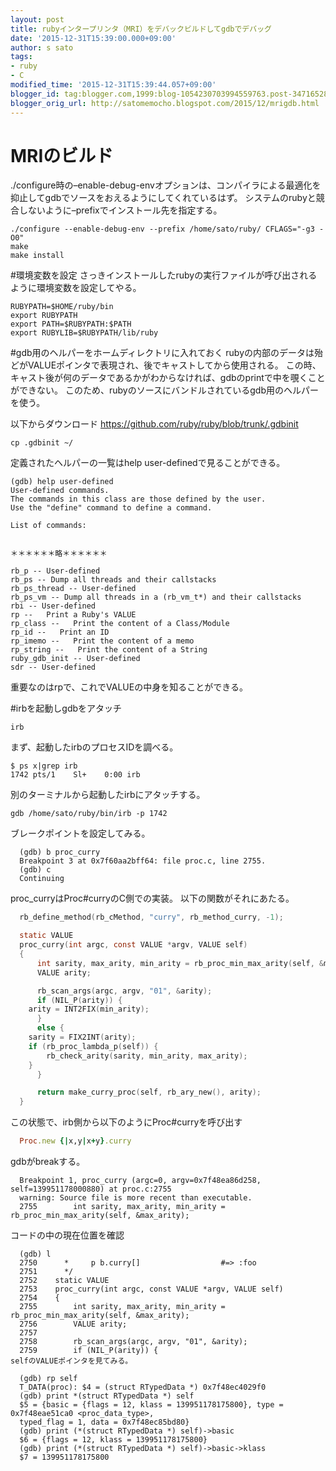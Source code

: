 ```yaml
---
layout: post
title: rubyインタープリンタ（MRI）をデバックビルドしてgdbでデバッグ
date: '2015-12-31T15:39:00.000+09:00'
author: s sato
tags:
- ruby
- C
modified_time: '2015-12-31T15:39:44.057+09:00'
blogger_id: tag:blogger.com,1999:blog-1054230703994559763.post-3471652877023009048
blogger_orig_url: http://satomemocho.blogspot.com/2015/12/mrigdb.html
---
```




# MRIのビルド
./configure時の–enable-debug-envオプションは、コンパイラによる最適化を抑止してgdbでソースをおえるようにしてくれているはず。 システムのrubyと競合しないように–prefixでインストール先を指定する。

```command
./configure --enable-debug-env --prefix /home/sato/ruby/ CFLAGS="-g3 -O0"
make
make install
```


#環境変数を設定
さっきインストールしたrubyの実行ファイルが呼び出されるように環境変数を設定してやる。


```
RUBYPATH=$HOME/ruby/bin
export RUBYPATH
export PATH=$RUBYPATH:$PATH
export RUBYLIB=$RUBYPATH/lib/ruby
```

#gdb用のヘルパーをホームディレクトリに入れておく
rubyの内部のデータは殆どがVALUEポインタで表現され、後でキャストしてから使用される。 この時、キャスト後が何のデータであるかがわからなければ、gdbのprintで中を覗くことができない。 このため、rubyのソースにバンドルされているgdb用のヘルパーを使う。

以下からダウンロード
https://github.com/ruby/ruby/blob/trunk/.gdbinit

```
cp .gdbinit ~/
```

定義されたヘルパーの一覧はhelp user-definedで見ることができる。


```
(gdb) help user-defined
User-defined commands.
The commands in this class are those defined by the user.
Use the "define" command to define a command.

List of commands:


＊＊＊＊＊＊略＊＊＊＊＊＊

rb_p -- User-defined
rb_ps -- Dump all threads and their callstacks
rb_ps_thread -- User-defined
rb_ps_vm -- Dump all threads in a (rb_vm_t*) and their callstacks
rbi -- User-defined
rp --   Print a Ruby's VALUE
rp_class --   Print the content of a Class/Module
rp_id --   Print an ID
rp_imemo --   Print the content of a memo
rp_string --   Print the content of a String
ruby_gdb_init -- User-defined
sdr -- User-defined
```

重要なのはrpで、これでVALUEの中身を知ることができる。

#irbを起動しgdbをアタッチ

```irb```

まず、起動したirbのプロセスIDを調べる。
```
$ ps x|grep irb
1742 pts/1    Sl+    0:00 irb
```

別のターミナルから起動したirbにアタッチする。

```
gdb /home/sato/ruby/bin/irb -p 1742
```

ブレークポイントを設定してみる。

```
  (gdb) b proc_curry
  Breakpoint 3 at 0x7f60aa2bff64: file proc.c, line 2755.
  (gdb) c
  Continuing
```

proc_curryはProc#curryのC側での実装。 以下の関数がそれにあたる。

```c
  rb_define_method(rb_cMethod, "curry", rb_method_curry, -1);

  static VALUE
  proc_curry(int argc, const VALUE *argv, VALUE self)
  {
      int sarity, max_arity, min_arity = rb_proc_min_max_arity(self, &max_arity);
      VALUE arity;

      rb_scan_args(argc, argv, "01", &arity);
      if (NIL_P(arity)) {
    arity = INT2FIX(min_arity);
      }
      else {
    sarity = FIX2INT(arity);
    if (rb_proc_lambda_p(self)) {
        rb_check_arity(sarity, min_arity, max_arity);
    }
      }

      return make_curry_proc(self, rb_ary_new(), arity);
  }
```

この状態で、irb側から以下のようにProc#curryを呼び出す

```ruby
  Proc.new {|x,y|x+y}.curry
```

gdbがbreakする。

```
  Breakpoint 1, proc_curry (argc=0, argv=0x7f48ea86d258, self=139951178000880) at proc.c:2755
  warning: Source file is more recent than executable.
  2755        int sarity, max_arity, min_arity = rb_proc_min_max_arity(self, &max_arity);
```

コードの中の現在位置を確認

```
  (gdb) l
  2750      *     p b.curry[]                  #=> :foo
  2751      */
  2752    static VALUE
  2753    proc_curry(int argc, const VALUE *argv, VALUE self)
  2754    {
  2755        int sarity, max_arity, min_arity = rb_proc_min_max_arity(self, &max_arity);
  2756        VALUE arity;
  2757
  2758        rb_scan_args(argc, argv, "01", &arity);
  2759        if (NIL_P(arity)) {
selfのVALUEポインタを見てみる。

  (gdb) rp self
  T_DATA(proc): $4 = (struct RTypedData *) 0x7f48ec4029f0
  (gdb) print *(struct RTypedData *) self
  $5 = {basic = {flags = 12, klass = 139951178175800}, type = 0x7f48eae51ca0 <proc_data_type>,
  typed_flag = 1, data = 0x7f48ec85bd80}
  (gdb) print (*(struct RTypedData *) self)->basic
  $6 = {flags = 12, klass = 139951178175800}
  (gdb) print (*(struct RTypedData *) self)->basic->klass
  $7 = 139951178175800
```
